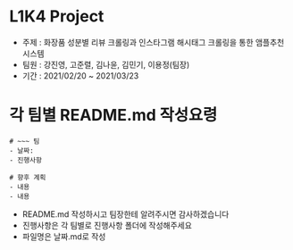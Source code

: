 # L1K4 Project
  + 주제 : 화장품 성분별 리뷰 크롤링과 인스타그램 해시태그 크롤링을 통한 앰플추천 시스템
  + 팀원 : 강진영, 고준렬, 김나윤, 김민기, 이용정(팀장)
  + 기간 : 2021/02/20 ~ 2021/03/23

# 각 팀별 README.md 작성요령
```
# ~~~ 팀
- 날짜:
- 진행사항

# 향후 계획
- 내용
- 내용
```
- README.md 작성하시고 팀장한테 알려주시면 감사하겠습니다
- 진행사항은 각 팀별로 진행사항 폴더에 작성해주세요
- 파일명은 날짜.md로 작성
